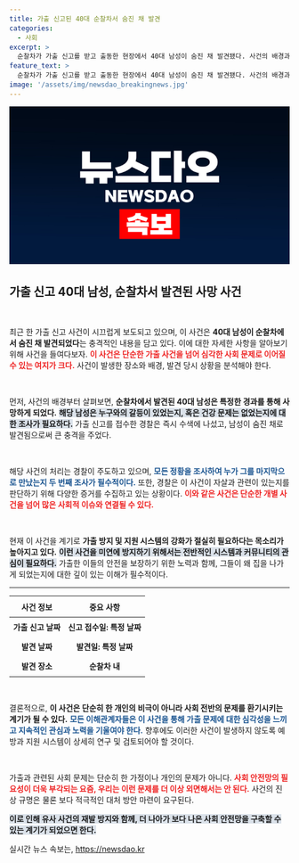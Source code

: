 ```yaml
---
title: 가출 신고된 40대 순찰차서 숨진 채 발견
categories:
  - 사회
excerpt: >
  순찰차가 가출 신고를 받고 출동한 현장에서 40대 남성이 숨진 채 발견됐다. 사건의 배경과 경위를 밝히기 위한 수사가 진행 중이다. 놀라운 진실이 밝혀질 예정이다.
feature_text: >
  순찰차가 가출 신고를 받고 출동한 현장에서 40대 남성이 숨진 채 발견됐다. 사건의 배경과 경위를 밝히기 위한 수사가 진행 중이다. 놀라운 진실이 밝혀질 예정이다.
image: '/assets/img/newsdao_breakingnews.jpg'
---
```


<p><img src="/assets/img/newsdao_breakingnews.jpg" alt="koreaapp 속보" /></p>

<h2 data-ke-size="size26">가출 신고 40대 남성, 순찰차서 발견된 사망 사건</h2>

<p data-ke-size="size16">&nbsp;</p>

<p>최근 한 가출 신고 사건이 시끄럽게 보도되고 있으며, 이 사건은 <strong>40대 남성이 순찰차에서 숨진 채 발견되었다</strong>는 충격적인 내용을 담고 있다. 이에 대한 자세한 사항을 알아보기 위해 사건을 들여다보자. <b><span style="color: #ee2323;">이 사건은 단순한 가출 사건을 넘어 심각한 사회 문제로 이어질 수 있는 여지가 크다.</span></b> 사건이 발생한 장소와 배경, 발견 당시 상황을 분석해야 한다.</p>

<p data-ke-size="size16">&nbsp;</p>

<p>먼저, 사건의 배경부터 살펴보면, <strong>순찰차에서 발견된 40대 남성은 특정한 경과를 통해 사망하게 되었다.</strong> <b><span style="background-color: #21538527;">해당 남성은 누구와의 갈등이 있었는지, 혹은 건강 문제는 없었는지에 대한 조사가 필요하다.</span></b> 가출 신고를 접수한 경찰은 즉시 수색에 나섰고, 남성이 숨진 채로 발견됨으로써 큰 충격을 주었다.</p>

<p data-ke-size="size16">&nbsp;</p>

<p>해당 사건의 처리는 경찰이 주도하고 있으며, <b><span style="color: #1a5490;">모든 정황을 조사하여 누가 그를 마지막으로 만났는지 두 번째 조사가 필수적이다.</span></b> 또한, 경찰은 이 사건이 자살과 관련이 있는지를 판단하기 위해 다양한 증거를 수집하고 있는 상황이다. <b><span style="color: #ee2323;">이와 같은 사건은 단순한 개별 사건을 넘어 많은 사회적 이슈와 연결될 수 있다.</span></b></p>

<p data-ke-size="size16">&nbsp;</p>

<p>현재 이 사건을 계기로 <strong>가출 방지 및 지원 시스템의 강화가 절실히 필요하다는 목소리가 높아지고 있다.</strong> <b><span style="background-color: #21538527;">이런 사건을 미연에 방지하기 위해서는 전반적인 시스템과 커뮤니티의 관심이 필요하다.</span></b> 가출한 이들의 안전을 보장하기 위한 노력과 함께, 그들이 왜 집을 나가게 되었는지에 대한 깊이 있는 이해가 필수적이다.</p>

<hr>

<table style="width:100%; border-collapse: collapse;">
  <thead>
    <tr>
      <th style="text-align: center; height: 30px;"><b>사건 정보</b></th>
      <th style="text-align: center; height: 30px;"><b>중요 사항</b></th>
    </tr>
  </thead>
  <tbody>
    <tr>
      <td style="text-align: center; height: 30px;"><b>가출 신고 날짜</b></td>
      <td style="text-align: center; height: 30px;"><b>신고 접수일: 특정 날짜</b></td>
    </tr>
    <tr>
      <td style="text-align: center; height: 30px;"><b>발견 날짜</b></td>
      <td style="text-align: center; height: 30px;"><b>발견일: 특정 날짜</b></td>
    </tr>
    <tr>
      <td style="text-align: center; height: 30px;"><b>발견 장소</b></td>
      <td style="text-align: center; height: 30px;"><b>순찰차 내</b></td>
    </tr>
  </tbody>
</table>

<p data-ke-size="size16">&nbsp;</p>

<p>결론적으로, <strong>이 사건은 단순히 한 개인의 비극이 아니라 사회 전반의 문제를 환기시키는 계기가 될 수 있다.</strong> <b><span style="color: #1a5490;">모든 이해관계자들은 이 사건을 통해 가출 문제에 대한 심각성을 느끼고 지속적인 관심과 노력을 기울여야 한다.</span></b> 향후에도 이러한 사건이 발생하지 않도록 예방과 지원 시스템이 상세히 연구 및 검토되어야 할 것이다. </p>

<p data-ke-size="size16">&nbsp;</p>

<p>가출과 관련된 사회 문제는 단순히 한 가정이나 개인의 문제가 아니다. <b><span style="color: #ee2323;">사회 안전망의 필요성이 더욱 부각되는 요즘, 우리는 이런 문제를 더 이상 외면해서는 안 된다.</span></b> 사건의 진상 규명은 물론 보다 적극적인 대처 방안 마련이 요구된다. </p>

<p><b><span style="background-color: #21538527;">이로 인해 유사 사건의 재발 방지와 함께, 더 나아가 보다 나은 사회 안전망을 구축할 수 있는 계기가 되었으면 한다.</span></b></p>
실시간 뉴스 속보는, <a href="https://newsdao.kr" rel="dofollow">https://newsdao.kr</a>


